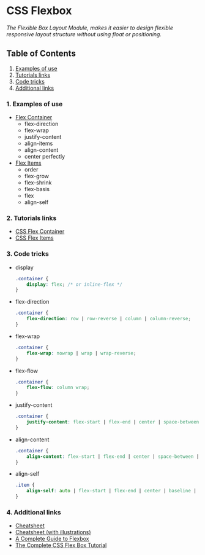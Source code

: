 # CSS Flexbox
*The Flexible Box Layout Module, makes it easier to design flexible responsive layout structure without using float or positioning.*

## Table of Contents

1. [Examples of use](#examples-of-use)
1. [Tutorials links](#tutorials-links)
1. [Code tricks](#tricks)
1. [Additional links](#additional-links)

### 1. Examples of use 
- [Flex Container](flexContainer.html)
    - flex-direction
    - flex-wrap
    - justify-content
    - align-items
    - align-content
    - center perfectly
- [Flex Items](flexItems.html)
    - order
    - flex-grow
    - flex-shrink
    - flex-basis
    - flex
    - align-self

### 2. Tutorials links
* [CSS Flex Container](https://www.w3schools.com/css/css3_flexbox_container.asp)
* [CSS Flex Items](https://www.w3schools.com/css/css3_flexbox_items.asp)

### 3. Code tricks
* display 
    ```css
    .container {
        display: flex; /* or inline-flex */
    }
    ```
* flex-direction
    ```css
    .container {
        flex-direction: row | row-reverse | column | column-reverse;
    }
    ```
* flex-wrap
    ```css
    .container {
        flex-wrap: nowrap | wrap | wrap-reverse;
    }
    ```
* flex-flow
    ```css
    .container {
        flex-flow: column wrap;
    }
    ```
* justify-content
    ```css
    .container {
        justify-content: flex-start | flex-end | center | space-between | space-around | space-evenly | start | end | left | right ... + safe | unsafe;
    }
    ```
* align-content
    ```css
    .container {
        align-content: flex-start | flex-end | center | space-between | space-around | space-evenly | stretch | start | end | baseline | first baseline | last baseline + ... safe | unsafe;
    }
    ```
* align-self
    ```css
    .item {
        align-self: auto | flex-start | flex-end | center | baseline | stretch;
    }
    ```

### 4. Additional links
* [Cheatsheet](https://www.alsacreations.com/xmedia/guidelines/flexbox-cheatsheet.pdf)
* [Cheatsheet (with illustrations)](https://jaetheme.com/wp-content/themes/paris/pdf/flexbox-memo.pdf)
* [A Complete Guide to Flexbox](https://css-tricks.com/snippets/css/a-guide-to-flexbox/)
* [The Complete CSS Flex Box Tutorial](https://jstutorial.medium.com/the-complete-css-flex-box-tutorial-d17971950bdc)
